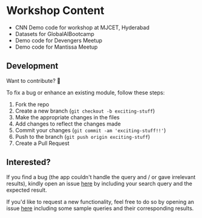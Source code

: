 # Workshop Content
- CNN Demo code for workshop at MJCET, Hyderabad
- Datasets for GlobalAIBootcamp
- Demo code for Devengers Meetup
- Demo code for Mantissa Meetup


## Development  
Want to contribute? **:pencil:**  
  
To fix a bug or enhance an existing module, follow these steps:  
  
1. Fork the repo
2. Create a new branch (`git checkout -b exciting-stuff`)
3. Make the appropriate changes in the files
4. Add changes to reflect the changes made
5. Commit your changes (`git commit -am 'exciting-stuff!!'`)
6. Push to the branch (`git push origin exciting-stuff`)
7. Create a Pull Request

## Interested?  
If you find a bug (the app couldn't handle the query and / or gave irrelevant results), kindly open an issue [here](https://github.com/Showndarya/Workshop-Content/issues/new) by including your search query and the expected result.  
  
If you'd like to request a new functionality, feel free to do so by opening an issue [here](https://github.com/Showndarya/Workshop-Content/issues/new) including some sample queries and their corresponding results.
